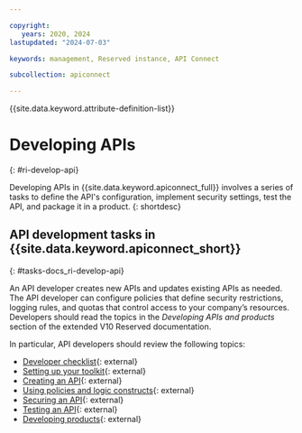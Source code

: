 ```yaml
---

copyright:
   years: 2020, 2024
lastupdated: "2024-07-03"

keywords: management, Reserved instance, API Connect

subcollection: apiconnect

---
```


{{site.data.keyword.attribute-definition-list}}

# Developing APIs
{: #ri-develop-api}

Developing APIs in {{site.data.keyword.apiconnect_full}} involves a series of tasks to define the API's configuration, implement security settings, test the API, and package it in a product.
{: shortdesc}

## API development tasks in {{site.data.keyword.apiconnect_short}}
{: #tasks-docs_ri-develop-api}

An API developer creates new APIs and updates existing APIs as needed. The API developer can configure policies that define security restrictions, logging rules, and quotas that control access to your company’s resources. Developers should read the topics in the _Developing APIs and products_ section of the extended V10 Reserved documentation.

In particular, API developers should review the following topics:

- [Developer checklist](https://www.ibm.com/docs/SSMNED_v10cloud/com.ibm.apic.toolkit.doc/rapic_dev_checklist.html){: external}
- [Setting up your toolkit](https://www.ibm.com/docs/SSMNED_v10cloud/com.ibm.apic.toolkit.doc/ri_toolkit.html){: external}
- [Creating an API](https://www.ibm.com/docs/SSMNED_v10cloud/com.ibm.apic.toolkit.doc/task_apionprem_composing_apis.html){: external}
- [Using policies and logic constructs](https://www.ibm.com/docs/SSMNED_v10cloud/com.ibm.apic.toolkit.doc/capim_policies.html){: external}
- [Securing an API](https://www.ibm.com/docs/SSMNED_v10cloud/com.ibm.apic.toolkit.doc/tapim_sec_api_config.html){: external}
- [Testing an API](https://www.ibm.com/docs/SSMNED_v10cloud/com.ibm.apic.toolkit.doc/test_api_overview.html){: external}
- [Developing products](https://www.ibm.com/docs/SSMNED_v10cloud/com.ibm.apic.toolkit.doc/capim_products.html){: external}
